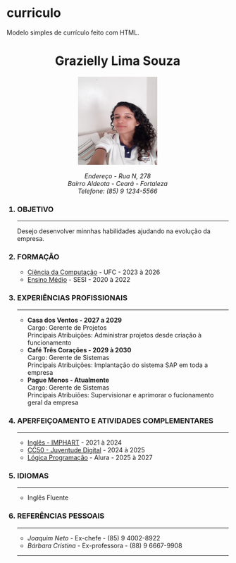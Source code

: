 # curriculo
Modelo simples de currículo feito com HTML.
<html>
<head>
	<title>Currículo</title>
	<meta charset="utf-8">
</head>
<body>
	<center>
		<h1>Grazielly Lima Souza</h1>
		<img src="grazy.JPEG" height="200" width="180px">
		<p><i>Endereço - Rua N, 278
			<br>Bairro Aldeota - Ceará - Fortaleza
			<br>Telefone: (85) 9 1234-5566</i>
			</center></p>
<p><ol>
	<h3><li>OBJETIVO</h3>
	<hr>
	Desejo desenvolver minnhas habilidades ajudando na evolução da empresa.
	<h3><li>FORMAÇÃO</h3
    <hr>
		<ul>
			<li><u>Ciência da Computação</u> - UFC - 2023 à 2026
			<li><u>Ensino Médio</u> - SESI - 2020 à 2022</ul>
	<h3><li>EXPERIÊNCIAS PROFISSIONAIS</li></h3>
	<hr>
        <ul>
         <b><li>Casa dos Ventos - 2027 a 2029</li></b>
	            Cargo: Gerente de Projetos 
	    <br>Principais Atribuições: Administrar projetos desde criação à funcionamento
         <b><li>Café Três Corações - 2029 à 2030</li></b>
                Cargo: Gerente de Sistemas
        <br>Principais Atribuições: Implantação do sistema SAP em toda a empresa
         <b><li>Pague Menos - Atualmente</li></b>
                Cargo: Gerente de Sistemas
        <br>Principais Atribuiões: Supervisionar e aprimorar o fucionamento geral da empresa</ul>
    <h3><li>APERFEIÇOAMENTO E ATIVIDADES COMPLEMENTARES</h3>
	<hr>
	    <ul>
	    	<li><u>Inglês - IMPHART</u> - 2021 à 2024</li>
	        <li><u>CC50 - Juventude Digital</u> - 2024 à 2025</li>
	        <li><u>Lógica Programação</u> - Alura - 2025 à 2027</li></ul>
	<h3><li>IDIOMAS</li></h3>
	<hr>
	    <ul>
	        <li>Inglês Fluente</li></ul>
	<h3><li>REFERÊNCIAS PESSOAIS</li></h3>
	<hr>
	    <ul>
	    	<li><i>Joaquim Neto</i> - Ex-chefe - (85) 9 4002-8922</li>
	    	<li><i>Bárbara Cristina</i> - Ex-professora - (88) 9 6667-9908</li></ul>
    <hr>
</body>
</html>
